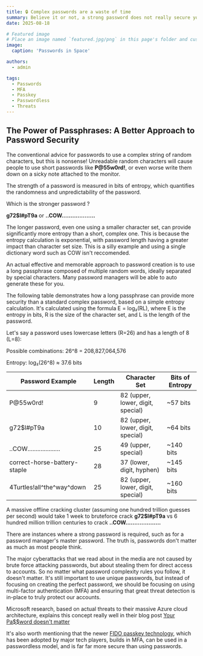 ```yaml
---
title: 🔒 Complex passwords are a waste of time
summary: Believe it or not, a strong password does not really secure your online accounts
date: 2025-08-18

# Featured image
# Place an image named `featured.jpg/png` in this page's folder and customize its options here.
image:
  caption: 'Passwords in Space'

authors:
  - admin

tags:
  - Passwords
  - MFA
  - Passkey
  - Passwordless
  - Threats
---
```


## The Power of Passphrases: A Better Approach to Password Security
The conventional advice for passwords to use a complex string of random characters, but this is nonsense! Unreadable random characters will cause people to use short passwords like **P@55w0rd!**, or even worse write them down on a sicky note attached to the monitor.

The strength of a password is measured in bits of entropy, which quantifies the randomness and unpredictability of the password.

Which is the stronger password ?

**g72$l#pT9a** or **..COW...................**

The longer password, even one using a smaller character set, can provide significantly more entropy than a short, complex one. This is because the entropy calculation is exponential, with password length having a greater impact than character set size.  This is a silly example and using a single dictionary word such as COW isn't reccomended.

An actual effective and memorable approach to password creation is to use a long passphrase composed of multiple random words, ideally separated by special characters.  Many password managers will be able to auto generate these for you.

The following table demonstrates how a long passphrase can provide more security than a standard complex password, based on a simple entropy calculation.  It's calculated using the formula E = log₂(RL), where E is the entropy in bits, R is the size of the character set, and L is the length of the password.

Let's say a password uses lowercase letters (R=26) and has a length of 8 (L=8):

Possible combinations: 26^8 = 208,827,064,576

Entropy: log₂(26^8) ≈ 37.6 bits


|Password Example              | Length | Character Set                     | Bits of Entropy |
| ------------------------     | ------ | ------------                      | --------------- |
| P@55w0rd!                    | 9      | 82 (upper, lower, digit, special) | ~57 bits  |
| g72$l#pT9a                   | 10     | 82 (upper, lower, digit, special) | ~64 bits  |
| ..COW....................    | 25     | 49 (upper, special)               | ~140 bits |
| correct-horse-battery-staple | 28     | 37 (lower, digit, hyphen)         | ~145 bits |
| 4Turtles!all\^the\^way\^down | 25     | 82 (upper, lower, digit, special) | ~160 bits |

A massive offline cracking cluster (assuming one hundred trillion guesses per second) would take 1 week to bruteforce crack **g72$l#pT9a** vs  6 hundred million trillion centuries to crack **..COW....................**


There are instances where a strong password is required, such as for a password manager's master password. The truth is, passwords don't matter as much as most people think.

The major cyberattacks that we read about in the media are not caused by brute force attacking passwords, but about stealing them for direct access to accounts. So no matter what password complexity rules you follow, it doesn't matter. It's still important to use unique passwords, but instead of focusing on creating the perfect password, we should be focusing on using multi-factor authentication (MFA) and ensuring that great threat detection is in-place to truly protect our accounts.

Microsoft research, based on actual threats to their massive Azure cloud architecture, explains this concept really well in their blog post [Your Pa$$word doesn't matter](https://techcommunity.microsoft.com/blog/microsoft-entra-blog/your-paword-doesnt-matter/731984)

It's also worth mentioning that the newer [FIDO passkey technology](https://fidoalliance.org/passkeys/), which has been adopted by major tech players, builds in MFA, can be used in a passwordless model, and is far far more secure than using passwords.
